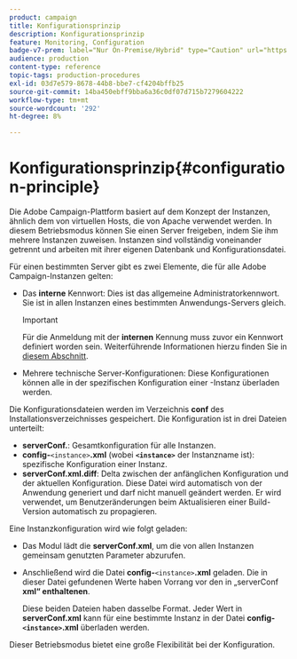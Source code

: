 ```yaml
---
product: campaign
title: Konfigurationsprinzip
description: Konfigurationsprinzip
feature: Monitoring, Configuration
badge-v7-prem: label="Nur On-Premise/Hybrid" type="Caution" url="https://experienceleague.adobe.com/docs/campaign-classic/using/installing-campaign-classic/architecture-and-hosting-models/hosting-models-lp/hosting-models.html?lang=de" tooltip="Gilt nur für Hybrid- und On-Premise-Bereitstellungen"
audience: production
content-type: reference
topic-tags: production-procedures
exl-id: 03d7e579-8678-44b8-bbe7-cf4204bffb25
source-git-commit: 14ba450ebff9bba6a36c0df07d715b7279604222
workflow-type: tm+mt
source-wordcount: '292'
ht-degree: 8%

---
```


# Konfigurationsprinzip{#configuration-principle}



Die Adobe Campaign-Plattform basiert auf dem Konzept der Instanzen, ähnlich dem von virtuellen Hosts, die von Apache verwendet werden. In diesem Betriebsmodus können Sie einen Server freigeben, indem Sie ihm mehrere Instanzen zuweisen. Instanzen sind vollständig voneinander getrennt und arbeiten mit ihrer eigenen Datenbank und Konfigurationsdatei.

Für einen bestimmten Server gibt es zwei Elemente, die für alle Adobe Campaign-Instanzen gelten:

* Das **interne** Kennwort: Dies ist das allgemeine Administratorkennwort. Sie ist in allen Instanzen eines bestimmten Anwendungs-Servers gleich.

  >[!IMPORTANT]
  >
  >Für die Anmeldung mit der **internen** Kennung muss zuvor ein Kennwort definiert worden sein. Weiterführende Informationen hierzu finden Sie in [diesem Abschnitt](../../installation/using/configuring-campaign-server.md#internal-identifier).

* Mehrere technische Server-Konfigurationen: Diese Konfigurationen können alle in der spezifischen Konfiguration einer -Instanz überladen werden.

Die Konfigurationsdateien werden im Verzeichnis **conf** des Installationsverzeichnisses gespeichert. Die Konfiguration ist in drei Dateien unterteilt:

* **serverConf.**: Gesamtkonfiguration für alle Instanzen.
* **config-**`<instance>`**.xml** (wobei **`<instance>`** der Instanzname ist): spezifische Konfiguration einer Instanz.
* **serverConf.xml.diff**: Delta zwischen der anfänglichen Konfiguration und der aktuellen Konfiguration. Diese Datei wird automatisch von der Anwendung generiert und darf nicht manuell geändert werden. Er wird verwendet, um Benutzeränderungen beim Aktualisieren einer Build-Version automatisch zu propagieren.

Eine Instanzkonfiguration wird wie folgt geladen:

* Das Modul lädt die **serverConf.xml**, um die von allen Instanzen gemeinsam genutzten Parameter abzurufen.
* Anschließend wird die Datei **config-**`<instance>`**.xml** geladen. Die in dieser Datei gefundenen Werte haben Vorrang vor den in „serverConf **xml“ enthaltenen**.

  Diese beiden Dateien haben dasselbe Format. Jeder Wert in **serverConf.xml** kann für eine bestimmte Instanz in der Datei **config-`<instance>`.xml** überladen werden.

Dieser Betriebsmodus bietet eine große Flexibilität bei der Konfiguration.
